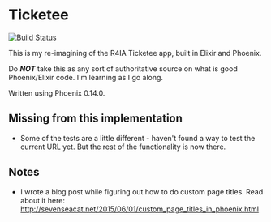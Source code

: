 # Ticketee

[![Build Status](https://travis-ci.org/sevenseacat/ticketee-phoenix.svg?branch=master)](https://travis-ci.org/sevenseacat/ticketee-phoenix)

This is my re-imagining of the R4IA Ticketee app, built in Elixir and Phoenix.

Do _**NOT**_ take this as any sort of authoritative source on what is good Phoenix/Elixir code. I'm learning as I go along.

Written using Phoenix 0.14.0.

## Missing from this implementation

* Some of the tests are a little different - haven't found a way to test the current URL yet. But the rest of the functionality is now there.

## Notes

* I wrote a blog post while figuring out how to do custom page titles. Read about it here: http://sevenseacat.net/2015/06/01/custom_page_titles_in_phoenix.html
